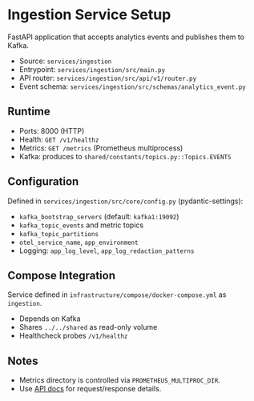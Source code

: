 # Ingestion Service Setup

FastAPI application that accepts analytics events and publishes them to Kafka.

- Source: `services/ingestion`
- Entrypoint: `services/ingestion/src/main.py`
- API router: `services/ingestion/src/api/v1/router.py`
- Event schema: `services/ingestion/src/schemas/analytics_event.py`

## Runtime

- Ports: 8000 (HTTP)
- Health: `GET /v1/healthz`
- Metrics: `GET /metrics` (Prometheus multiprocess)
- Kafka: produces to `shared/constants/topics.py::Topics.EVENTS`

## Configuration

Defined in `services/ingestion/src/core/config.py` (pydantic-settings):

- `kafka_bootstrap_servers` (default: `kafka1:19092`)
- `kafka_topic_events` and metric topics
- `kafka_topic_partitions`
- `otel_service_name`, `app_environment`
- Logging: `app_log_level`, `app_log_redaction_patterns`

## Compose Integration

Service defined in `infrastructure/compose/docker-compose.yml` as `ingestion`.

- Depends on Kafka
- Shares `../../shared` as read-only volume
- Healthcheck probes `/v1/healthz`

## Notes

- Metrics directory is controlled via `PROMETHEUS_MULTIPROC_DIR`.
- Use [API docs](../../api/README.md) for request/response details.
